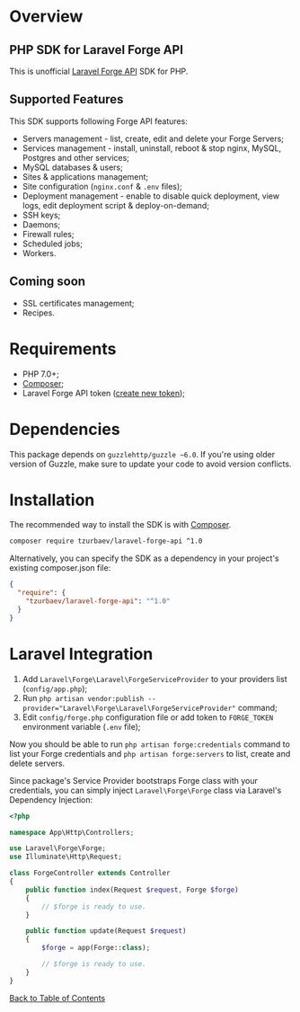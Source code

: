 # Overview

## PHP SDK for Laravel Forge API

This is unofficial [Laravel Forge API](https://forge.laravel.com/api-documentation) SDK for PHP.

## Supported Features

This SDK supports following Forge API features:

- Servers management - list, create, edit and delete your Forge Servers;
- Services management - install, uninstall, reboot & stop nginx, MySQL, Postgres and other services;
- MySQL databases & users;
- Sites & applications management;
- Site configuration (`nginx.conf` & `.env` files);
- Deployment management - enable to disable quick deployment, view logs, edit deployment script & deploy-on-demand;
- SSH keys;
- Daemons;
- Firewall rules;
- Scheduled jobs;
- Workers.

## Coming soon

- SSL certificates management;
- Recipes.

# Requirements

- PHP 7.0+;
- [Composer](https://getcomposer.org);
- Laravel Forge API token ([create new token](https://forge.laravel.com/user/profile));

# Dependencies

This package depends on `guzzlehttp/guzzle ~6.0`. If you're using older version of Guzzle, make sure to update your code to avoid version conflicts.

# Installation

The recommended way to install the SDK is with [Composer](https://getcomposer.org).

```sh
composer require tzurbaev/laravel-forge-api ^1.0
```

Alternatively, you can specify the SDK as a dependency in your project's existing composer.json file:

```json
{
  "require": {
    "tzurbaev/laravel-forge-api": "^1.0"
  }
}
```

# Laravel Integration

1. Add `Laravel\Forge\Laravel\ForgeServiceProvider` to your providers list (`config/app.php`);
2. Run `php artisan vendor:publish --provider="Laravel\Forge\Laravel\ForgeServiceProvider"` command;
3. Edit `config/forge.php` configuration file or add token to `FORGE_TOKEN` environment variable (`.env` file);

Now you should be able to run `php artisan forge:credentials` command to list your Forge credentials and `php artisan forge:servers` to list, create and delete servers.

Since package's Service Provider bootstraps Forge class with your credentials, you can simply inject `Laravel\Forge\Forge` class via Laravel's Dependency Injection:

```php
<?php

namespace App\Http\Controllers;

use Laravel\Forge\Forge;
use Illuminate\Http\Request;

class ForgeController extends Controller
{
    public function index(Request $request, Forge $forge)
    {
        // $forge is ready to use.
    }

    public function update(Request $request)
    {
        $forge = app(Forge::class);

        // $forge is ready to use.
    }
}
```

[Back to Table of Contents](./readme.md)
